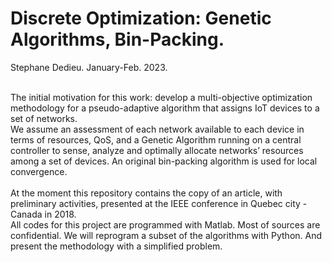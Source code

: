 # Discrete Optimization: Genetic Algorithms, Bin-Packing.  <br>

Stephane Dedieu. January-Feb. 2023. 

<br>
The initial motivation for this work: develop a multi-objective optimization methodology for a pseudo-adaptive algorithm
that assigns IoT devices to a set of networks.<br>
We assume an assessment of each network available to each device in terms of resources, QoS, and a Genetic Algorithm running on a central controller to sense, analyze and
optimally allocate networks’ resources among a set of devices. An original bin-packing algorithm is used for local convergence.  <br>
<br>
At the moment this repository contains the copy of an article, with preliminary activities, presented at the IEEE conference in Quebec city - Canada in 2018. <br> 
All codes for this project are programmed with Matlab. Most of sources are confidential.  We will reprogram a subset of the algorithms with Python. And present the methodology with a simplified problem.   



